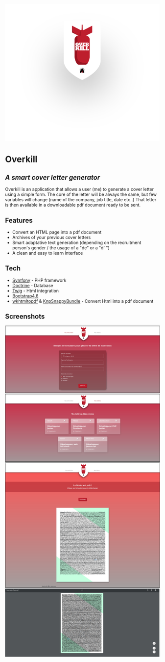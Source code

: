 <img src="images/overkill_logo_small.svg" alt="logo"/>

# Overkill
## _A smart cover letter generator_


Overkill is an application that allows a user (me) to generate a cover letter using a simple form.
The core of the letter will be always the same, but few variables will change (name of the company, job title, date etc..)
That letter is then available in a downloadable pdf document ready to be sent.

## Features

- Convert an HTML page into a pdf document
- Archives of your previous cover letters
- Smart adaptative text generation (depending on the recruitment person's gender / the usage of a "de" or a "d' ")
- A clean and easy to learn interface

## Tech

- [Symfony](https://symfony.com/) - PHP framework
- [Doctrine](https://www.doctrine-project.org/) - Database
- [Twig](https://twig.symfony.com/doc/3.x/) - Html integration
- [Bootstrap4.6](https://getbootstrap.com/)
- [wkhtmltopdf](https://wkhtmltopdf.org/) & [KnpSnappyBundle](https://github.com/KnpLabs/KnpSnappyBundle) - Convert Html into a pdf document

## Screenshots

<img src="images/ss_home.png" alt="home" style="border:0.25px solid;"/>
<img src="images/ss_archives.png" alt="archives" style="border:0.25px solid;"/>
<img src="images/ss_read.png" alt="read" style="border:0.25px solid;"/>
<img src="images/ss_download.png" alt="download"/>

